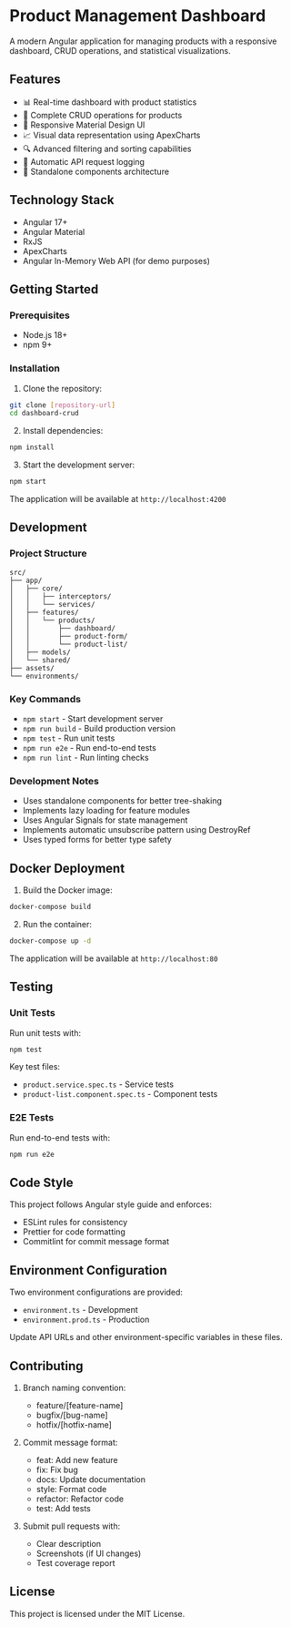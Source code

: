 # Product Management Dashboard

A modern Angular application for managing products with a responsive dashboard, CRUD operations, and statistical visualizations.

## Features

- 📊 Real-time dashboard with product statistics
- 📝 Complete CRUD operations for products
- 📱 Responsive Material Design UI
- 📈 Visual data representation using ApexCharts
- 🔍 Advanced filtering and sorting capabilities
- 🔄 Automatic API request logging
- 🎯 Standalone components architecture

## Technology Stack

- Angular 17+
- Angular Material
- RxJS
- ApexCharts
- Angular In-Memory Web API (for demo purposes)

## Getting Started

### Prerequisites

- Node.js 18+
- npm 9+

### Installation

1. Clone the repository:
```bash
git clone [repository-url]
cd dashboard-crud
```

2. Install dependencies:
```bash
npm install
```

3. Start the development server:
```bash
npm start
```

The application will be available at `http://localhost:4200`

## Development

### Project Structure

```
src/
├── app/
│   ├── core/
│   │   ├── interceptors/
│   │   └── services/
│   ├── features/
│   │   └── products/
│   │       ├── dashboard/
│   │       ├── product-form/
│   │       └── product-list/
│   ├── models/
│   └── shared/
├── assets/
└── environments/
```

### Key Commands

- `npm start` - Start development server
- `npm run build` - Build production version
- `npm test` - Run unit tests
- `npm run e2e` - Run end-to-end tests
- `npm run lint` - Run linting checks

### Development Notes

- Uses standalone components for better tree-shaking
- Implements lazy loading for feature modules
- Uses Angular Signals for state management
- Implements automatic unsubscribe pattern using DestroyRef
- Uses typed forms for better type safety

## Docker Deployment

1. Build the Docker image:
```bash
docker-compose build
```

2. Run the container:
```bash
docker-compose up -d
```

The application will be available at `http://localhost:80`

## Testing

### Unit Tests

Run unit tests with:
```bash
npm test
```

Key test files:
- `product.service.spec.ts` - Service tests
- `product-list.component.spec.ts` - Component tests

### E2E Tests

Run end-to-end tests with:
```bash
npm run e2e
```

## Code Style

This project follows Angular style guide and enforces:
- ESLint rules for consistency
- Prettier for code formatting
- Commitlint for commit message format

## Environment Configuration

Two environment configurations are provided:
- `environment.ts` - Development
- `environment.prod.ts` - Production

Update API URLs and other environment-specific variables in these files.

## Contributing

1. Branch naming convention:
   - feature/[feature-name]
   - bugfix/[bug-name]
   - hotfix/[hotfix-name]

2. Commit message format:
   - feat: Add new feature
   - fix: Fix bug
   - docs: Update documentation
   - style: Format code
   - refactor: Refactor code
   - test: Add tests

3. Submit pull requests with:
   - Clear description
   - Screenshots (if UI changes)
   - Test coverage report

## License

This project is licensed under the MIT License.
